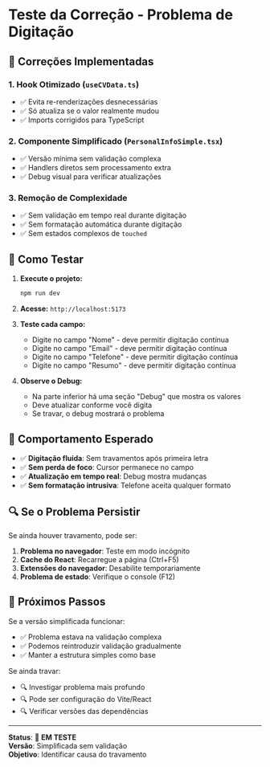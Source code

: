 # Teste da Correção - Problema de Digitação

## 🔧 Correções Implementadas

### 1. **Hook Otimizado** (`useCVData.ts`)
- ✅ Evita re-renderizações desnecessárias
- ✅ Só atualiza se o valor realmente mudou
- ✅ Imports corrigidos para TypeScript

### 2. **Componente Simplificado** (`PersonalInfoSimple.tsx`)
- ✅ Versão mínima sem validação complexa
- ✅ Handlers diretos sem processamento extra
- ✅ Debug visual para verificar atualizações

### 3. **Remoção de Complexidade**
- ✅ Sem validação em tempo real durante digitação
- ✅ Sem formatação automática durante digitação
- ✅ Sem estados complexos de `touched`

## 🧪 Como Testar

1. **Execute o projeto:**
   ```bash
   npm run dev
   ```

2. **Acesse:** `http://localhost:5173`

3. **Teste cada campo:**
   - Digite no campo "Nome" - deve permitir digitação contínua
   - Digite no campo "Email" - deve permitir digitação contínua
   - Digite no campo "Telefone" - deve permitir digitação contínua
   - Digite no campo "Resumo" - deve permitir digitação contínua

4. **Observe o Debug:**
   - Na parte inferior há uma seção "Debug" que mostra os valores
   - Deve atualizar conforme você digita
   - Se travar, o debug mostrará o problema

## 🎯 Comportamento Esperado

- ✅ **Digitação fluida**: Sem travamentos após primeira letra
- ✅ **Sem perda de foco**: Cursor permanece no campo
- ✅ **Atualização em tempo real**: Debug mostra mudanças
- ✅ **Sem formatação intrusiva**: Telefone aceita qualquer formato

## 🔍 Se o Problema Persistir

Se ainda houver travamento, pode ser:

1. **Problema no navegador**: Teste em modo incógnito
2. **Cache do React**: Recarregue a página (Ctrl+F5)
3. **Extensões do navegador**: Desabilite temporariamente
4. **Problema de estado**: Verifique o console (F12)

## 📝 Próximos Passos

Se a versão simplificada funcionar:
- ✅ Problema estava na validação complexa
- ✅ Podemos reintroduzir validação gradualmente
- ✅ Manter a estrutura simples como base

Se ainda travar:
- 🔍 Investigar problema mais profundo
- 🔍 Pode ser configuração do Vite/React
- 🔍 Verificar versões das dependências

---

**Status**: 🧪 **EM TESTE**  
**Versão**: Simplificada sem validação  
**Objetivo**: Identificar causa do travamento
